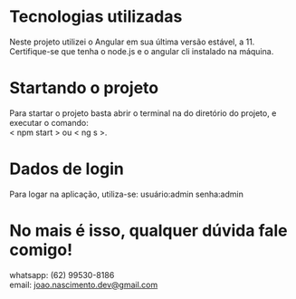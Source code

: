 # Tecnologias utilizadas
Neste projeto utilizei o Angular em sua última versão estável, a 11.
Certifique-se que tenha o node.js e o angular cli instalado na máquina. 

# Startando o projeto
Para startar o projeto basta abrir o terminal na do diretório do projeto, e executar o comando: <br>
< npm start > ou < ng s >.

# Dados de login
Para logar na aplicação, utiliza-se:
usuário:admin
senha:admin

# No mais é isso, qualquer dúvida fale comigo!
whatsapp: (62) 99530-8186 <br>
email: joao.nascimento.dev@gmail.com
